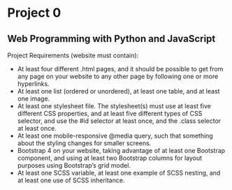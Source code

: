 # Project 0

## Web Programming with Python and JavaScript

Project Requirements (website must contain):

<ul> 

<li> At least four different .html pages, and it should be possible to get from any page on your website to any other page by following one or more hyperlinks.

<li> At least one list (ordered or unordered), at least one table, and at least one image.

<li> At least one stylesheet file.
The stylesheet(s) must use at least five different CSS properties, and at least five different types of CSS selector, and use the #id selector at least once, and the .class selector at least once.

<li> At least one mobile-responsive @media query, such that something about the styling changes for smaller screens.

<li> Bootstrap 4 on your website, taking advantage of at least one Bootstrap component, and using at least two Bootstrap columns for layout purposes using Bootstrap’s grid model.

<li> At least one SCSS variable, at least one example of SCSS nesting, and at least one use of SCSS inheritance.

</ul>
